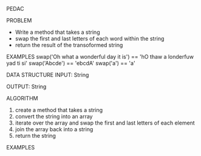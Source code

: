 PEDAC

PROBLEM
- Write a method that takes a string
- swap the first and last letters of each word within the string
- return the result of the transoformed string


EXAMPLES
swap('Oh what a wonderful day it is') == 'hO thaw a londerfuw yad ti si'
swap('Abcde') == 'ebcdA'
swap('a') == 'a'

DATA STRUCTURE
INPUT: String

OUTPUT: String

ALGORITHM
1. create a method that takes a string
2. convert the string into an array
3. iterate over the array and swap the first and last letters of each element
4. join the array back into a string
5. return the string


EXAMPLES
